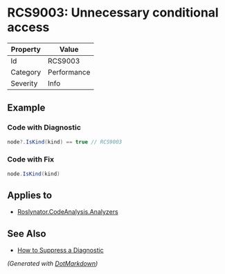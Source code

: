 # RCS9003: Unnecessary conditional access

| Property | Value       |
| -------- | ----------- |
| Id       | RCS9003     |
| Category | Performance |
| Severity | Info        |

## Example

### Code with Diagnostic

```csharp
node?.IsKind(kind) == true // RCS9003
```

### Code with Fix

```csharp
node.IsKind(kind)
```

## Applies to

* [Roslynator.CodeAnalysis.Analyzers](https://www.nuget.org/packages/Roslynator.CodeAnalysis.Analyzers)

## See Also

* [How to Suppress a Diagnostic](../HowToConfigureAnalyzers.md#how-to-suppress-a-diagnostic)


*\(Generated with [DotMarkdown](http://github.com/JosefPihrt/DotMarkdown)\)*